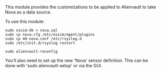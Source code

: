 This module provides the customizations to be applied to Alienvault to take Nova as a data source. 

To use this module:

```
sudo ossim-db < nova.sql
sudo cp nova.cfg /etc/ossim/agent/plugins
sudo cp 40-nova.conf /etc/rsyslog.d
sudo /etc/init.d/rsyslog restart

sudo alienvault-reconfig
```

You'll also need to set up the new 'Nova' sensor definition. This can be done with 'sudo alienvault-setup' or via the GUI. 

